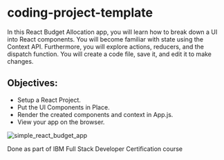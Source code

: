 # coding-project-template

In this React Budget Allocation app, you will learn how to break down a UI into React components. You will become familiar with state using the Context API. Furthermore, you will explore actions, reducers, and the dispatch function. You will create a code file, save it, and edit it to make changes.

## Objectives:
* Setup a React Project.
* Put the UI Components in Place.
* Render the created components and context in App.js.
* View your app on the browser.

![simple_react_budget_app](https://github.com/rtygya/ejtos-react_budget_app/assets/103693384/479387e8-8284-4cf3-96c1-9b162286adc0)

Done as part of IBM Full Stack Developer Certification course
